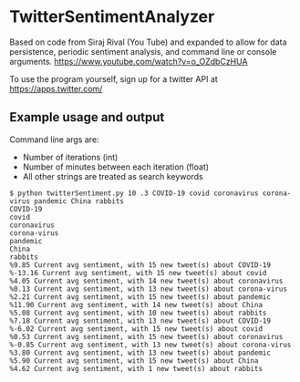 # TwitterSentimentAnalyzer
Based on code from Siraj Rival (You Tube) and expanded to allow for data persistence, periodic sentiment analysis, and command line or console arguments. https://www.youtube.com/watch?v=o_OZdbCzHUA

To use the program yourself, sign up for a twitter API at https://apps.twitter.com/

## Example usage and output
Command line args are:
- Number of iterations (int)
- Number of minutes between each iteration (float)
- All other strings are treated as search keywords
```
$ python twitterSentiment.py 10 .3 COVID-19 covid coronavirus corona-virus pandemic China rabbits
COVID-19
covid
coronavirus
corona-virus
pandemic
China
rabbits
%9.85 Current avg sentiment, with 15 new tweet(s) about COVID-19
%-13.16 Current avg sentiment, with 15 new tweet(s) about covid
%4.05 Current avg sentiment, with 14 new tweet(s) about coronavirus
%0.13 Current avg sentiment, with 13 new tweet(s) about corona-virus
%2.21 Current avg sentiment, with 15 new tweet(s) about pandemic
%11.90 Current avg sentiment, with 14 new tweet(s) about China
%5.08 Current avg sentiment, with 10 new tweet(s) about rabbits
%7.18 Current avg sentiment, with 13 new tweet(s) about COVID-19
%-6.02 Current avg sentiment, with 15 new tweet(s) about covid
%0.53 Current avg sentiment, with 15 new tweet(s) about coronavirus
%-0.85 Current avg sentiment, with 13 new tweet(s) about corona-virus
%3.80 Current avg sentiment, with 13 new tweet(s) about pandemic
%5.90 Current avg sentiment, with 15 new tweet(s) about China
%4.62 Current avg sentiment, with 1 new tweet(s) about rabbits
```
